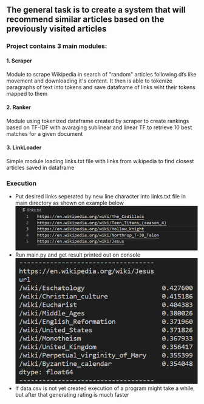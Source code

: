 ## The general task is to create a system that will recommend similar articles based on the previously visited articles

### Project contains 3 main modules:

#### 1. Scraper

Module to scrape Wikipedia in search of "random" articles following dfs like movement and downloading it's content. It then is able to tokenize paragraphs of text into tokens and save dataframe of links wiht their tokens mapped to them

#### 2. Ranker

Module using tokenized dataframe created by scraper to create rankings based on TF-IDF with avaraging sublinear and linear TF to retrieve 10 best matches for a given document

#### 3. LinkLoader

Simple module loading links.txt file with links from wikipedia to find closest articles saved in dataframe

### Execution

- Put desired links seperated by new line character into links.txt file in main directory as shown on example below
  ![links Image](assets/links_img.png)
- Run main.py and get result printed out on console
  ![result image](assets/result_img.png)
- If data.csv is not yet created execution of a program might take a while, but after that generating rating is much faster
